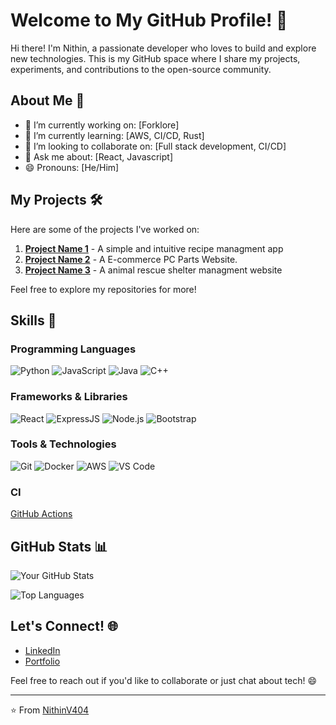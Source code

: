 # Welcome to My GitHub Profile! 👋

Hi there! I'm Nithin, a passionate developer who loves to build and explore new technologies. This is my GitHub space where I share my projects, experiments, and contributions to the open-source community.

## About Me 🚀

- 🔭 I’m currently working on: [Forklore]
- 🌱 I’m currently learning: [AWS, CI/CD, Rust]
- 👯 I’m looking to collaborate on: [Full stack development, CI/CD]
- 💬 Ask me about: [React, Javascript]
- 😄 Pronouns: [He/Him]

## My Projects 🛠️

Here are some of the projects I've worked on:

1. **[Project Name 1](https://github.com/NithinV404/forklore)** - A simple and intuitive recipe managment app
2. **[Project Name 2](https://github.com/NithinV404/N2R-Technologies)** - A E-commerce PC Parts Website.
3. **[Project Name 3](https://github.com/NithinV404/peopleforanimals)** - A animal rescue shelter managment website

Feel free to explore my repositories for more!

## Skills 🧠

### Programming Languages
![Python](https://img.shields.io/badge/Python-3776AB?style=for-the-badge&logo=python&logoColor=white)
![JavaScript](https://img.shields.io/badge/JavaScript-F7DF1E?style=for-the-badge&logo=javascript&logoColor=black)
![Java](https://img.shields.io/badge/Java-ED8B00?style=for-the-badge&logo=openjdk&logoColor=white)
![C++](https://img.shields.io/badge/C%2B%2B-00599C?style=for-the-badge&logo=c%2B%2B&logoColor=white)

### Frameworks & Libraries
![React](https://img.shields.io/badge/React-20232A?style=for-the-badge&logo=react&logoColor=61DAFB)
![ExpressJS](https://img.shields.io/badge/Django-092E20?style=for-the-badge&logo=django&logoColor=white)
![Node.js](https://img.shields.io/badge/Node.js-339933?style=for-the-badge&logo=nodedotjs&logoColor=white)
![Bootstrap](https://img.shields.io/badge/Bootstrap-7952B3?style=for-the-badge&logo=bootstrap&logoColor=white)

### Tools & Technologies
![Git](https://img.shields.io/badge/Git-F05032?style=for-the-badge&logo=git&logoColor=white)
![Docker](https://img.shields.io/badge/Docker-2496ED?style=for-the-badge&logo=docker&logoColor=white)
![AWS](https://img.shields.io/badge/AWS-232F3E?style=for-the-badge&logo=amazonaws&logoColor=white)
![VS Code](https://img.shields.io/badge/VS_Code-007ACC?style=for-the-badge&logo=visualstudiocode&logoColor=white)

### CI
[GitHub Actions](https://img.shields.io/badge/github%20actions-%232671E5.svg?style=for-the-badge&logo=githubactions&logoColor=white)


## GitHub Stats 📊

![Your GitHub Stats](https://github-readme-stats.vercel.app/api?username=NithinV404&show_icons=true&theme=radical)

![Top Languages](https://github-readme-stats.vercel.app/api/top-langs/?username=NithinV404&layout=compact&theme=radical)

## Let's Connect! 🌐

- [LinkedIn](www.linkedin.com/in/nithin-v-4802b9299)
- [Portfolio]([https://yourportfolio.com](https://nithinv404.github.io/portfolio/)) 

Feel free to reach out if you'd like to collaborate or just chat about tech! 😄

---

⭐️ From [NithinV404](https://github.com/NithinV404)
